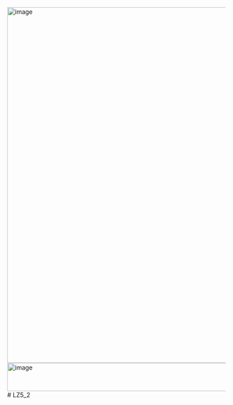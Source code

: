 <img width="607" height="818" alt="image" src="https://github.com/user-attachments/assets/17d6fa9a-0c8f-4c6e-8b37-7c0ae90a3810" />
<img width="903" height="65" alt="image" src="https://github.com/user-attachments/assets/1a0b6d9e-5df6-4531-916f-03de89d4bbdc" />
# LZ5_2
